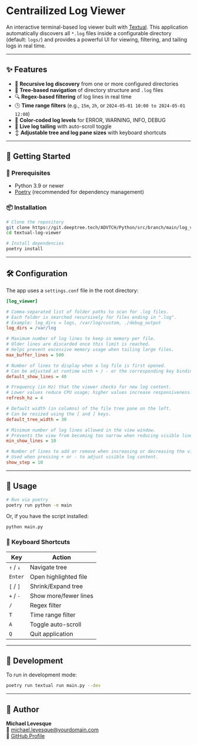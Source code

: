 # Centrailized Log Viewer

An interactive terminal-based log viewer built with [Textual](https://textual.textualize.io/). This application automatically discovers all `*.log` files inside a configurable directory (default: `logs/`) and provides a powerful UI for viewing, filtering, and tailing logs in real time.

---

## ✨ Features

- 📁 **Recursive log discovery** from one or more configured directories
- 🌲 **Tree-based navigation** of directory structure and `.log` files
- 🔍 **Regex-based filtering** of log lines in real time
- 🕒 **Time range filters** (e.g., `15m`, `2h`, or `2024-05-01 10:00 to 2024-05-01 12:00`)
- 🎨 **Color-coded log levels** for ERROR, WARNING, INFO, DEBUG
- 📜 **Live log tailing** with auto-scroll toggle
- ↕️ **Adjustable tree and log pane sizes** with keyboard shortcuts

---

## 🚀 Getting Started

### 🔧 Prerequisites

- Python 3.9 or newer
- [Poetry](https://python-poetry.org/) (recommended for dependency management)

### 📦 Installation

```bash
# Clone the repository
git clone https://git.deeptree.tech/ADVTCH/Python/src/branch/main/log_viewer
cd textual-log-viewer

# Install dependencies
poetry install
```

---

## 🛠 Configuration

The app uses a `settings.conf` file in the root directory:

```ini
[log_viewer]

# Comma-separated list of folder paths to scan for .log files.
# Each folder is searched recursively for files ending in ".log".
# Example: log_dirs = logs, /var/log/custom, ./debug_output
log_dirs = /var/log

# Maximum number of log lines to keep in memory per file.
# Older lines are discarded once this limit is reached.
# Helps prevent excessive memory usage when tailing large files.
max_buffer_lines = 500

# Number of lines to display when a log file is first opened.
# Can be adjusted at runtime with + / - or the corresponding key bindings.
default_show_lines = 40

# Frequency (in Hz) that the viewer checks for new log content.
# Lower values reduce CPU usage; higher values increase responsiveness.
refresh_hz = 4

# Default width (in columns) of the file tree pane on the left.
# Can be resized using the [ and ] keys.
default_tree_width = 30

# Minimum number of log lines allowed in the view window.
# Prevents the view from becoming too narrow when reducing visible lines.
min_show_lines = 10

# Number of lines to add or remove when increasing or decreasing the view size.
# Used when pressing + or - to adjust visible log content.
show_step = 10
```

---

## 🧭 Usage

```bash
# Run via poetry
poetry run python -m main
```

Or, if you have the script installed:

```bash
python main.py
```

### 🎹 Keyboard Shortcuts

| Key              | Action                     |
|------------------|----------------------------|
| `↑` / `↓`        | Navigate tree              |
| `Enter`          | Open highlighted file      |
| `[` / `]`        | Shrink/Expand tree         |
| `+` / `-`        | Show more/fewer lines      |
| `/`              | Regex filter               |
| `T`              | Time range filter          |
| `A`              | Toggle auto-scroll         |
| `Q`              | Quit application           |

---

## 🧪 Development

To run in development mode:

```bash
poetry run textual run main.py --dev
```

---

## 👤 Author

**Michael Levesque**  
📧 michael.levesque@yourdomain.com  
🔗 [GitHub Profile](https://git.deeptree.tech/ADVTCH)

